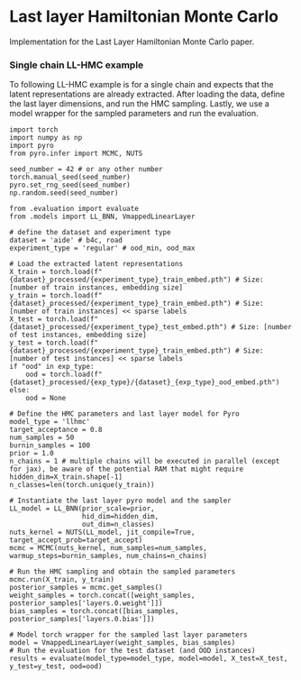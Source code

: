 # Last layer Hamiltonian Monte Carlo
Implementation for the Last Layer Hamiltonian Monte Carlo paper.

### Single chain LL-HMC example

To following LL-HMC example is for a single chain and expects that the latent representations are already extracted.
After loading the data, define the last layer dimensions, and run the HMC sampling.
Lastly, we use a model wrapper for the sampled parameters and run the evaluation.

```
import torch
import numpy as np
import pyro
from pyro.infer import MCMC, NUTS

seed_number = 42 # or any other number
torch.manual_seed(seed_number)
pyro.set_rng_seed(seed_number)
np.random.seed(seed_number)

from .evaluation import evaluate
from .models import LL_BNN, VmappedLinearLayer

# define the dataset and experiment type
dataset = 'aide' # b4c, road
experiment_type = 'regular' # ood_min, ood_max

# Load the extracted latent representations 
X_train = torch.load(f"{dataset}_processed/{experiment_type}_train_embed.pth") # Size: [number of train instances, embedding size]
y_train = torch.load(f"{dataset}_processed/{experiment_type}_train_embed.pth") # Size: [number of train instances] << sparse labels
X_test = torch.load(f"{dataset}_processed/{experiment_type}_test_embed.pth") # Size: [number of test instances, embedding size]
y_test = torch.load(f"{dataset}_processed/{experiment_type}_train_embed.pth") # Size: [number of test instances] << sparse labels
if "ood" in exp_type:
    ood = torch.load(f"{dataset}_processed/{exp_type}/{dataset}_{exp_type}_ood_embed.pth")
else:
    ood = None

# Define the HMC parameters and last layer model for Pyro
model_type = 'llhmc'
target_acceptance = 0.8
num_samples = 50
burnin_samples = 100
prior = 1.0
n_chains = 1 # multiple chains will be executed in parallel (except for jax), be aware of the potential RAM that might require
hidden_dim=X_train.shape[-1] 
n_classes=len(torch.unique(y_train))

# Instantiate the last layer pyro model and the sampler
LL_model = LL_BNN(prior_scale=prior, 
                  hid_dim=hidden_dim, 
                  out_dim=n_classes)
nuts_kernel = NUTS(LL_model, jit_compile=True, target_accept_prob=target_accept) 
mcmc = MCMC(nuts_kernel, num_samples=num_samples, warmup_steps=burnin_samples, num_chains=n_chains)

# Run the HMC sampling and obtain the sampled parameters
mcmc.run(X_train, y_train)
posterior_samples = mcmc.get_samples()
weight_samples = torch.concat([weight_samples, posterior_samples['layers.0.weight']])
bias_samples = torch.concat([bias_samples, posterior_samples['layers.0.bias']])

# Model torch wrapper for the sampled last layer parameters 
model = VmappedLinearLayer(weight_samples, bias_samples)
# Run the evaluation for the test dataset (and OOD instances)
results = evaluate(model_type=model_type, model=model, X_test=X_test, y_test=y_test, ood=ood)
```
